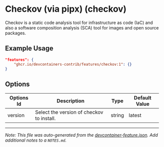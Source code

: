 
# Checkov (via pipx) (checkov)

Checkov is a static code analysis tool for infrastructure as code (IaC) and also a software composition analysis (SCA) tool for images and open source packages.

## Example Usage

```json
"features": {
    "ghcr.io/devcontainers-contrib/features/checkov:1": {}
}
```

## Options

| Options Id | Description | Type | Default Value |
|-----|-----|-----|-----|
| version | Select the version of checkov to install. | string | latest |



---

_Note: This file was auto-generated from the [devcontainer-feature.json](https://github.com/devcontainers-contrib/features/blob/main/src/checkov/devcontainer-feature.json).  Add additional notes to a `NOTES.md`._
